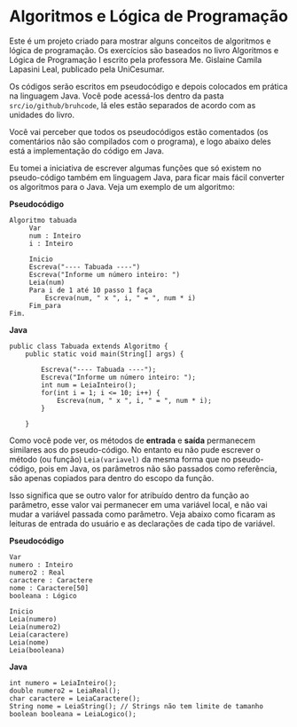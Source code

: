 Algoritmos e Lógica de Programação
===================

Este é um projeto criado para mostrar alguns conceitos de algoritmos e lógica de programação. Os exercícios são baseados no livro Algoritmos e Lógica de Programação I escrito pela professora Me. Gislaine Camila Lapasini Leal, publicado pela UniCesumar.

Os códigos serão escritos em pseudocódigo e depois colocados em prática na linguagem Java. Você pode acessá-los dentro da pasta `src/io/github/bruhcode`, lá eles estão separados de acordo com as unidades do livro.

Você vai perceber que todos os pseudocódigos estão comentados (os comentários não são compilados com o programa), e logo abaixo deles está a implementação do código em Java.

Eu tomei a iniciativa de escrever algumas funções que só existem no pseudo-código também em linguagem Java, para ficar mais fácil converter os algoritmos para o Java. Veja um exemplo de um algoritmo:

**<i class="icon-doc-text"></i> Pseudocódigo**

    Algoritmo tabuada
		 Var
		 num : Inteiro
		 i : Inteiro
		 
		 Inicio
		 Escreva("---- Tabuada ----")
		 Escreva("Informe um número inteiro: ")
		 Leia(num)
		 Para i de 1 até 10 passo 1 faça
			 Escreva(num, " x ", i, " = ", num * i)
		 Fim_para
	Fim.

**<i class="icon-code"></i> Java**

    public class Tabuada extends Algoritmo {
		public static void main(String[] args) {
		
			Escreva("---- Tabuada ----");
			Escreva("Informe um número inteiro: ");
			int num = LeiaInteiro();
			for(int i = 1; i <= 10; i++) {
				Escreva(num, " x ", i, " = ", num * i);
			}
			
		}

Como você pode ver, os métodos de **entrada** e **saída** permanecem similares aos do pseudo-código. No entanto eu não pude escrever o método (ou função) `Leia(variavel)` da mesma forma que no pseudo-código, pois em Java, os parâmetros não são passados como referência, são apenas copiados para dentro do escopo da função.

Isso significa que se outro valor for atribuído dentro da função ao parâmetro, esse valor vai permanecer em uma variável local, e não vai mudar a variável passada como parâmetro. Veja abaixo como ficaram as leituras de entrada do usuário e as declarações de cada tipo de variável.

**<i class="icon-doc-text"></i> Pseudocódigo**

    Var
    numero : Inteiro
    numero2 : Real
    caractere : Caractere
    nome : Caractere[50]
    booleana : Lógico
    
    Inicio
    Leia(numero)
    Leia(numero2)
    Leia(caractere)
    Leia(nome)
    Leia(booleana)
**<i class="icon-code"></i> Java**

    int numero = LeiaInteiro();
    double numero2 = LeiaReal();
    char caractere = LeiaCaractere();
    String nome = LeiaString(); // Strings não tem limite de tamanho
    boolean booleana = LeiaLogico();

